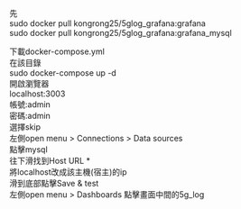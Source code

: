 先   
sudo docker pull kongrong25/5glog_grafana:grafana  
sudo docker pull kongrong25/5glog_grafana:grafana_mysql   

下載docker-compose.yml  
在該目錄  
sudo docker-compose up -d  
開啟瀏覽器  
localhost:3003  
帳號:admin  
密碼:admin  
選擇skip  
左側open menu > Connections > Data sources  
點擊mysql  
往下滑找到Host URL *  
將localhost改成該主機(宿主)的ip  
滑到底部點擊Save & test  
左側open menu > Dashboards
點擊畫面中間的5g_log  

